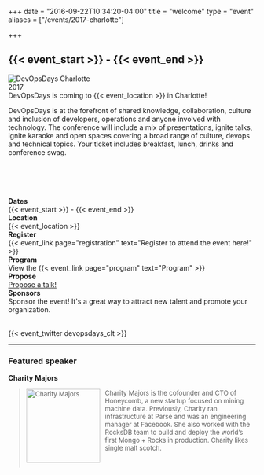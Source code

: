 +++
date = "2016-09-22T10:34:20-04:00"
title = "welcome"
type = "event"
aliases = ["/events/2017-charlotte"]

+++

<h2>{{< event_start >}} - {{< event_end >}}</h2>

<div style="float:left;">
  <img alt="DevOpsDays Charlotte 2017" src="/events/2017-charlotte/logo.png" style="max-width: 90%;">
</div>

<br>
<br>
DevOpsDays is coming to {{< event_location >}} in Charlotte!

DevOpsDays is at the forefront of shared knowledge, collaboration, culture and inclusion of developers, operations and anyone involved with technology. The conference will include a mix of presentations, ignite talks, ignite karaoke and open spaces covering a broad range of culture, devops and technical topics. Your ticket includes breakfast, lunch, drinks and conference swag.

<br>
<br>
<br>
<br>

<!-- <div style="text-align:center;">
  {{< event_logo >}}
</div> -->

<div class = "row">
  <div class = "col-md-2">
    <strong>Dates</strong>
  </div>
  <div class = "col-md-8">
    {{< event_start >}} - {{< event_end >}}
  </div>
</div>

<div class = "row">
  <div class = "col-md-2">
    <strong>Location</strong>
  </div>
  <div class = "col-md-8">
    {{< event_location >}}
  </div>
</div>

<div class = "row">
  <div class = "col-md-2">
    <strong>Register</strong>
  </div>
  <div class = "col-md-8">
    {{< event_link page="registration" text="Register to attend the event here!" >}}
  </div>
</div>

<div class = "row">
  <div class = "col-md-2">
    <strong>Program</strong>
  </div>
  <div class = "col-md-8">
    View the {{< event_link page="program" text="Program" >}}
  </div>
</div>

<div class = "row">
  <div class = "col-md-2">
    <strong>Propose</strong>
  </div>
  <div class = "col-md-8">
    <a href="https://www.papercall.io/dod-clt">Propose a talk!</a>   
  </div>
</div>

<!-- <div class = "row">
  <div class = "col-md-2">
    <strong>Speakers</strong>
  </div>
  <div class = "col-md-8">
    Check out the {{< event_link page="speakers" text="speakers!" >}}
  </div>
</div> -->

<div class = "row">
  <div class = "col-md-2">
    <strong>Sponsors</strong>
  </div>
  <div class = "col-md-8">
    Sponsor the event! It's a great way to attract new talent and promote your organization.
  </div>
</div>

<!-- <div class = "row">
  <div class = "col-md-2">
    <strong>Contact</strong>
  </div>
  <div class = "col-md-8">
    {{< event_link page="contact" text="Get in touch with the organizers" >}}
  </div>
</div> -->

<br>

<!-- add your city twitter name here without the @ sign -->
{{< event_twitter devopsdays_clt >}}

<hr>
<h3>Featured speaker</h3>
<p><strong>Charity Majors</strong></p>
<blockquote style="font-size: 13px; height: 160px;"><p><img style="float:left; width:150px; height:150px; margin: 0px 10px 0px 0px" src="https://media.licdn.com/mpr/mpr/shrinknp_200_200/AAEAAQAAAAAAAATrAAAAJGI4NTBiNzEzLTE1OWUtNDUzYi05YjFiLTkzZjZkNmFlYTk5NA.jpg" width="150" height="150" alt="Charity Majors">Charity Majors is the cofounder and CTO of Honeycomb, a new startup focused on mining machine data. Previously, Charity ran infrastructure at Parse and was an engineering manager at Facebook. She also worked with the RocksDB team to build and deploy the world’s first Mongo + Rocks in production. Charity likes single malt scotch.</blockquote>